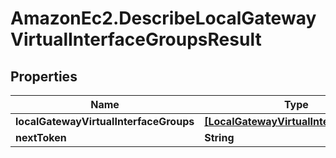 # AmazonEc2.DescribeLocalGatewayVirtualInterfaceGroupsResult

## Properties

Name | Type | Description | Notes
------------ | ------------- | ------------- | -------------
**localGatewayVirtualInterfaceGroups** | [**[LocalGatewayVirtualInterfaceGroup]**](LocalGatewayVirtualInterfaceGroup.md) |  | [optional] 
**nextToken** | **String** |  | [optional] 


